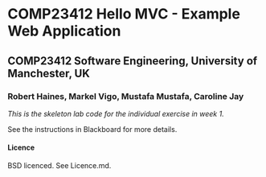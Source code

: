 # COMP23412 Hello MVC - Example Web Application
## COMP23412 Software Engineering, University of Manchester, UK
### Robert Haines, Markel Vigo, Mustafa Mustafa, Caroline Jay

*This is the skeleton lab code for the individual exercise in week 1.*

See the instructions in Blackboard for more details.

#### Licence

BSD licenced. See Licence.md.

